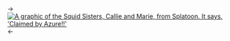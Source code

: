 -> [![A graphic of the Squid Sisters, Callie and Marie, from Splatoon. It says, 'Claimed by Azure!!'](https://i.postimg.cc/8zqsPJT3/claimedcalliemarie.png)](/squidsisters) <-